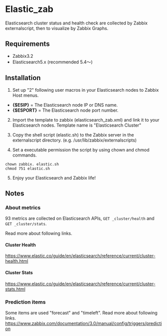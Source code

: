 # Elastic_zab
Elasticsearch cluster status and health check  are collected by Zabbix externalscript, then  to visualize by Zabbix Graphs.

## Requirements
* Zabbix3.2
* Elasticsearch5.x (recommended 5.4～)

## Installation
1. Set up "2" following user macros in your Elasticsearch nodes to Zabbix Host menus.
 * **{$ESIP}** = The Elasticsearch node IP or DNS name.
 * **{$ESPORT}** = The Elasticsearch node port number.

2. Import the template to zabbix (elasticsearch_zab.xml) and link it to your Elasticsearch nodes.
Template name is "Elasticsearch Cluster"

3. Copy the shell script (elastic.sh) to the Zabbix server in the externalscript directory. (e.g. /usr/lib/zabbix/externalscripts)

4. Set a executable permission the script by using chown and chmod commands.
```
chown zabbix. elastic.sh
chmod 751 elastic.sh
```
5. Enjoy your Elasticsearch and Zabbix life!

## Notes
### About metrics
93 metrics are collected on Elasticsearch APIs,  ```GET _cluster/health``` and ```GET _cluster/stats```.

Read more about following links.
#### Cluster Health
https://www.elastic.co/guide/en/elasticsearch/reference/current/cluster-health.html

#### Cluster Stats
https://www.elastic.co/guide/en/elasticsearch/reference/current/cluster-stats.html

### Prediction items
Some items are used "forecast" and "timeleft".
Read more about following links.
https://www.zabbix.com/documentation/3.0/manual/config/triggers/prediction
